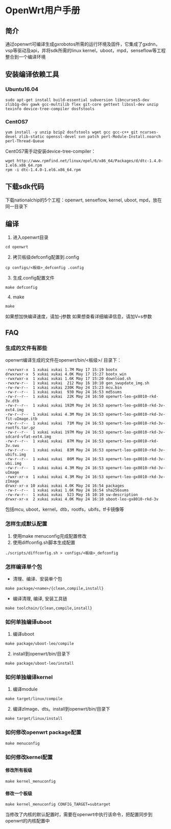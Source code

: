 # OpenWrt用户手册

## 简介
通过openwrt可编译生成gxrobotos所需的运行环境及固件，它集成了gxdnn，vsp等驱动及api，并将sdk所需的linux kernel，uboot，mpd，senseflow等工程整合到一个编译环境

## 安装编译依赖工具
### Ubuntu16.04
```
sudo apt-get install build-essential subversion libncurses5-dev zlib1g-dev gawk gcc-multilib flex git-core gettext libssl-dev unzip texinfo device-tree-compiler dosfstools

```

### CentOS7
```
yum install -y unzip bzip2 dosfstools wget gcc gcc-c++ git ncurses-devel zlib-static openssl-devel svn patch perl-Module-Install.noarch perl-Thread-Queue
```
CentOS7需手动安装device-tree-compiler：
```
wget http://www.rpmfind.net/linux/epel/6/x86_64/Packages/d/dtc-1.4.0-1.el6.x86_64.rpm
rpm -i dtc-1.4.0-1.el6.x86_64.rpm
```

## 下载sdk代码
下载nationalchip的5个工程：openwrt, senseflow, kernel, uboot, mpd，放在同一目录下

## 编译
1. 进入openwrt目录
```
cd openwrt
```

2. 拷贝板级defconfig配置到.config
```
cp configs/<板级>_defconfig .config
```
3. 生成.config配置文件
```
make defconfig
```
4. make
```
make
```
如果想加快编译速度，请加-j参数
如果想查看详细编译信息，请加V=s参数

## FAQ
### 生成的文件有那些
openwrt编译生成的文件在openwrt/bin/<板级>/ 目录下：
```
-rwxrwxr-x  1 xukai xukai 1.7M May 17 15:19 bootx
drwxrwxr-x  5 xukai xukai 4.0K May 17 15:27 bootx_win
-rwxrwxr-x  1 xukai xukai 1.6K May 17 15:20 download.sh
-rwxrw-r--  1 xukai xukai  212 May 16 10:10 gen_swupdate_img.sh
-rw-rw-r--  1 xukai xukai 230K May 24 15:23 mcu.bin
-rw-r--r--  1 xukai xukai  930 May 24 16:53 md5sums
-rw-r--r--  1 xukai xukai  22K May 24 16:50 openwrt-leo-gx8010-rkd-3v.dtb
-rw-r--r--  1 xukai xukai 192M May 24 16:53 openwrt-leo-gx8010-rkd-3v-ext4.img
-rw-r--r--  1 xukai xukai 4.3M May 24 16:53 openwrt-leo-gx8010-rkd-3v-fit-uImage.itb
-rw-r--r--  1 xukai xukai  71M May 24 16:53 openwrt-leo-gx8010-rkd-3v-rootfs.tar.gz
-rw-r--r--  1 xukai xukai 197M May 24 16:53 openwrt-leo-gx8010-rkd-3v-sdcard-vfat-ext4.img
-rw-r--r--  1 xukai xukai  87M May 24 16:53 openwrt-leo-gx8010-rkd-3v.swu
-rw-r--r--  1 xukai xukai  83M May 24 16:53 openwrt-leo-gx8010-rkd-3v-ubifs.img
-rw-r--r--  1 xukai xukai  86M May 24 16:53 openwrt-leo-gx8010-rkd-3v-ubi.img
-rw-r--r--  1 xukai xukai 4.3M May 24 16:53 openwrt-leo-gx8010-rkd-3v-uImage
-rwxr-xr-x  1 xukai xukai 4.3M May 24 16:53 openwrt-leo-gx8010-rkd-3v-zImage
drwxr-xr-x 10 xukai xukai 4.0K May 24 16:54 packages
-rw-r--r--  1 xukai xukai 1.6K May 24 16:54 sha256sums
-rw-rw-r--  1 xukai xukai  523 May 16 10:10 sw-description
drwxr-xr-x  2 xukai xukai 4.0K May 24 16:10 uboot-leo-gx8010-rkd-3v
```
包括mcu, uboot，kernel，dtb，rootfs，ubifs，tf卡镜像等

### 怎样生成默认配置
1. 使用make menuconfig完成配置修改
2. 使用diffconfig.sh脚本生成配置
```
./scripts/diffconfig.sh > configs/<板级>_defconfig
```

### 怎样编译单个包
- 清理、编译、安装单个包
```
make package/<name>/{clean,compile,install}
```
- 编译清理, 编译, 安装工具链
```
make toolchain/{clean,compile,install}
```

### 如何单独编译uboot
1. 编译uboot
```
make package/uboot-leo/compile
```
2. install到openwrt/bin/目录下
```
make package/uboot-leo/install
```

### 如何单独编译kernel
1. 编译module
```
make target/linux/compile
```
2. 编译zImage、dts。install到openwrt/bin/目录下
```
make target/linux/install
```

### 如何修改openwrt package配置
```
make menuconfig
```

### 如何修改kernel配置
#### 修改所有板级
```
make kernel_menuconfig
```
#### 修改一个板级
```
make kernel_menuconfig CONFIG_TARGET=subtarget
```
当修改了内核的默认配置时，需要在openwrt中执行该命令，把配置同步到openwrt的内核配置中
